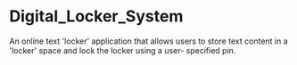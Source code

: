 # Digital_Locker_System
An online text 'locker' application that allows users to store text content in a 'locker' space and lock the locker using a user- specified pin.
